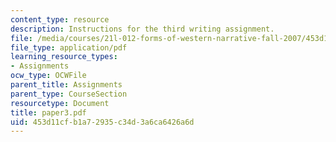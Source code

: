 ```yaml
---
content_type: resource
description: Instructions for the third writing assignment.
file: /media/courses/21l-012-forms-of-western-narrative-fall-2007/453d11cfb1a72935c34d3a6ca6426a6d_paper3.pdf
file_type: application/pdf
learning_resource_types:
- Assignments
ocw_type: OCWFile
parent_title: Assignments
parent_type: CourseSection
resourcetype: Document
title: paper3.pdf
uid: 453d11cf-b1a7-2935-c34d-3a6ca6426a6d
---
```

